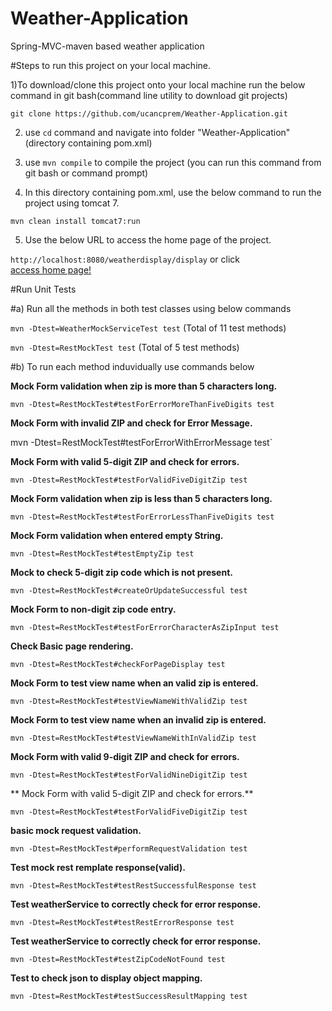 # Weather-Application
Spring-MVC-maven based weather application

#Steps to run this project on your local machine.

1)To download/clone this project onto your local machine run the below command in git bash(command line utility to download git projects)

 `git clone https://github.com/ucancprem/Weather-Application.git`

2) use `cd` command and navigate into folder "Weather-Application" (directory containing pom.xml)


3) use `mvn compile` to compile the project (you can run this command from git bash or command prompt)

4) In this directory containing pom.xml, use the below command to run the project using tomcat 7.

`mvn clean install tomcat7:run`

5) Use the below URL to access the home page of the project.

`http://localhost:8080/weatherdisplay/display` or click  
[access home page!](http://localhost:8080/weatherdisplay/display)

#Run Unit Tests

#a) Run all the methods in both test classes using below commands

`mvn -Dtest=WeatherMockServiceTest test` (Total of 11 test methods)

`mvn -Dtest=RestMockTest test` (Total of 5 test methods)

#b) To run each method induvidually use commands below

**Mock Form validation when zip is more than 5 characters long.**

`mvn -Dtest=RestMockTest#testForErrorMoreThanFiveDigits test`

    
**Mock Form with invalid ZIP and check for Error Message.**

mvn -Dtest=RestMockTest#testForErrorWithErrorMessage test`


**Mock Form with valid 5-digit ZIP and check for errors.**

`mvn -Dtest=RestMockTest#testForValidFiveDigitZip test`



**Mock Form validation when zip is less than 5 characters long.**

`mvn -Dtest=RestMockTest#testForErrorLessThanFiveDigits test`



**Mock Form validation when entered empty String.**

`mvn -Dtest=RestMockTest#testEmptyZip test`



**Mock to check 5-digit zip code which is not present.**

`mvn -Dtest=RestMockTest#createOrUpdateSuccessful test`


**Mock Form to non-digit zip code entry.**

`mvn -Dtest=RestMockTest#testForErrorCharacterAsZipInput test`



**Check Basic page rendering.**

`mvn -Dtest=RestMockTest#checkForPageDisplay test`


**Mock Form to test view name when an valid zip is entered.**

`mvn -Dtest=RestMockTest#testViewNameWithValidZip test`



**Mock Form to test view name when an invalid zip is entered.**

`mvn -Dtest=RestMockTest#testViewNameWithInValidZip test`


**Mock Form with valid 9-digit ZIP and check for errors.**

`mvn -Dtest=RestMockTest#testForValidNineDigitZip test`


** Mock Form with valid 5-digit ZIP and check for errors.**

`mvn -Dtest=RestMockTest#testForValidFiveDigitZip test`




**basic mock request validation.**

`mvn -Dtest=RestMockTest#performRequestValidation test`

	
**Test mock rest remplate response(valid).** 

`mvn -Dtest=RestMockTest#testRestSuccessfulResponse test`



**Test weatherService to correctly check for error response.**

`mvn -Dtest=RestMockTest#testRestErrorResponse test`


		
**Test weatherService to correctly check for error response.**

`mvn -Dtest=RestMockTest#testZipCodeNotFound test`



**Test to check json to display object mapping.**

`mvn -Dtest=RestMockTest#testSuccessResultMapping test`
